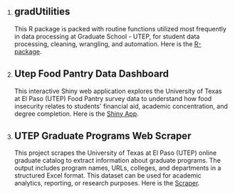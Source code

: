 <ol>
  <li> <h2> gradUtilities</h2>
    <p> This R package is packed with routine functions utilized most frequently in data processing at Graduate School - UTEP, for student data processing, cleaning, wrangling, and automation.
    Here is the <a href = "https://github.com/cbkarki/gradUtilities">R-package</a>.
    </p>
    
  </li>
  
  <li> <h2> Utep Food Pantry Data Dashboard </h2>
   <p> This interactive Shiny web application explores the University of Texas at El Paso (UTEP) Food Pantry survey data to understand how food insecurity relates to students' financial aid, academic concentration, and degree completion.
    Here is the <a href = "https://github.com/cbkarki/Projects/tree/main/shiny_apps/utep_food_pantry_app">Shiny App</a>.
     </p>
  </li>

  <li> <h2> UTEP Graduate Programs Web Scraper </h2>
<p> This project scrapes the University of Texas at El Paso (UTEP) online graduate catalog to extract information about graduate programs. The output includes program names, URLs, colleges, and departments in a structured Excel format. This dataset can be used for academic analytics, reporting, or research purposes.
Here is the <a href = "https://github.com/cbkarki/Projects/tree/main/utep_grad_programs_scraper"> Scraper</a>.
</p>
  </li>

</ol>
